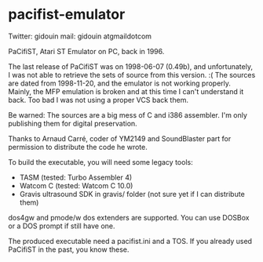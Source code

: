 pacifist-emulator
=================
Twitter: gidouin
mail:    gidouin atgmaildotcom

PaCifiST, Atari ST Emulator on PC, back in 1996.

The last release of PaCifiST was on 1998-06-07 (0.49b), and unfortunately, I was not able to retrieve the sets of source from this version. :(
The sources are dated from 1998-11-20, and the emulator is not working properly. Mainly, the MFP emulation is broken and at this time I can't understand it back.
Too bad I was not using a proper VCS back them.

Be warned: The sources are a big mess of C and i386 assembler. I'm only publishing them for digital preservation.

Thanks to Arnaud Carré, coder of YM2149 and SoundBlaster part for permission to distribute the code he wrote.

To build the executable, you will need some legacy tools:
* TASM      (tested: Turbo Assembler 4)
* Watcom C  (tested: Watcom C 10.0)
* Gravis ultrasound SDK in gravis/ folder (not sure yet if I can distribute them)

dos4gw and pmode/w dos extenders are supported. You can use DOSBox or a DOS prompt if still have one.

The produced executable need a pacifist.ini and a TOS. If you already used PaCifiST in the past, you know these.
